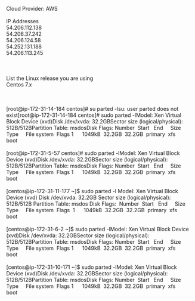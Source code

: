 Cloud Provider: AWS<br>
<br>
IP Addresses<br>
54.206.112.138<br>
54.206.37.242<br>
54.206.124.58<br>
54.252.131.188<br>
54.206.113.245<br>
<br>
<br>
<br>
List the Linux release you are using<br>
Centos 7.x<br>
<br>
<br>

[root@ip-172-31-14-184 centos]# su parted -lsu: user parted does not exist[root@ip-172-31-14-184 centos]# sudo parted -lModel: Xen Virtual Block Device (xvd)Disk /dev/xvda: 32.2GBSector size (logical/physical): 512B/512BPartition Table: msdosDisk Flags:
Number  Start   End     Size    Type     File system  Flags 1      1049kB  32.2GB  32.2GB  primary  xfs          boot
<br><br>
[root@ip-172-31-5-57 centos]# sudo parted -lModel: Xen Virtual Block Device (xvd)Disk /dev/xvda: 32.2GBSector size (logical/physical): 512B/512BPartition Table: msdosDisk Flags:
Number  Start   End     Size    Type     File system  Flags 1      1049kB  32.2GB  32.2GB  primary  xfs          boot  
<br><br>
[centos@ip-172-31-11-177 ~]$ sudo parted -l Model: Xen Virtual Block Device (xvd) Disk /dev/xvda: 32.2GB Sector size (logical/physical): 512B/512B Partition Table: msdos Disk Flags:  Number  Start   End     Size    Type     File system  Flags  1      1049kB  32.2GB  32.2GB  primary  xfs          boot
<br><br>
[centos@ip-172-31-6-2 ~]$ sudo parted -lModel: Xen Virtual Block Device (xvd)Disk /dev/xvda: 32.2GBSector size (logical/physical): 512B/512BPartition Table: msdosDisk Flags:
Number  Start   End     Size    Type     File system  Flags 1      1049kB  32.2GB  32.2GB  primary  xfs          boot
<br><br>
[centos@ip-172-31-10-171 ~]$ sudo parted -lModel: Xen Virtual Block Device (xvd)Disk /dev/xvda: 32.2GBSector size (logical/physical): 512B/512BPartition Table: msdosDisk Flags:
Number  Start   End     Size    Type     File system  Flags 1      1049kB  32.2GB  32.2GB  primary  xfs          boot
<br>
<br>
<br>
<br>
<br>
<br>
<br>
<br>
<br>
<br>


